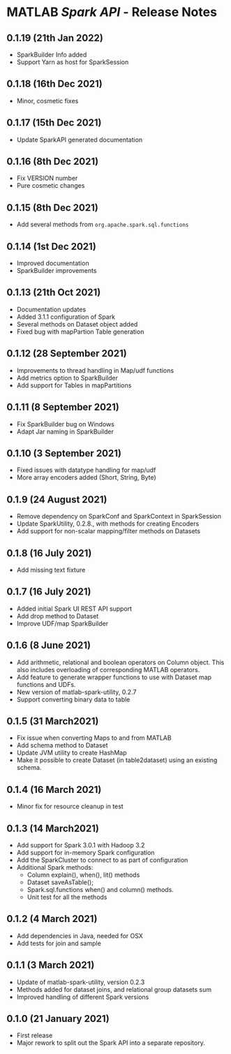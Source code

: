 #  MATLAB *Spark API* - Release Notes

## 0.1.19 (21th Jan 2022)
* SparkBuilder Info added
* Support Yarn as host for SparkSession

## 0.1.18 (16th Dec 2021)
* Minor, cosmetic fixes

## 0.1.17 (15th Dec 2021)
* Update SparkAPI generated documentation

## 0.1.16 (8th Dec 2021)
* Fix VERSION number
* Pure cosmetic changes

## 0.1.15 (8th Dec 2021)
* Add several methods from `org.apache.spark.sql.functions`

## 0.1.14 (1st Dec 2021)
* Improved documentation
* SparkBuilder improvements

## 0.1.13 (21th Oct 2021)
* Documentation updates
* Added 3.1.1 configuration of Spark
* Several methods on Dataset object added
* Fixed bug with mapPartion Table generation

## 0.1.12 (28 September 2021)
* Improvements to thread handling in Map/udf functions
* Add metrics option to SparkBuilder
* Add support for Tables in mapPartitions

## 0.1.11 (8 September 2021)
* Fix SparkBuilder bug on Windows
* Adapt Jar naming in SparkBuilder

## 0.1.10 (3 September 2021)
* Fixed issues with datatype handling for map/udf
* More array encoders added (Short, String, Byte)

## 0.1.9 (24 August 2021)
* Remove dependency on SparkConf and SparkContext in SparkSession
* Update SparkUtility, 0.2.8., with methods for creating Encoders
* Add support for non-scalar mapping/filter methods on Datasets

## 0.1.8 (16 July 2021)
* Add missing text fixture

## 0.1.7 (16 July 2021)
* Added initial Spark UI REST API support
* Add drop method to Dataset
* Improve UDF/map SparkBuilder

## 0.1.6 (8 June 2021)
* Add arithmetic, relational and boolean operators on Column object.
  This also includes overloading of corresponding MATLAB operators.
* Add feature to generate wrapper functions to use with Dataset map
  functions and UDFs.
* New version of matlab-spark-utility, 0.2.7
* Support converting binary data to table

## 0.1.5 (31 March2021)
* Fix issue when converting Maps to and from MATLAB
* Add schema method to Dataset
* Update JVM utility to create HashMap
* Make it possible to create Dataset (in table2dataset) using an existing schema.

## 0.1.4 (16 March 2021)
* Minor fix for resource cleanup in test

## 0.1.3 (14 March2021)
* Add support for Spark 3.0.1 with Hadoop 3.2
* Add support for in-memory Spark configuration
* Add the SparkCluster to connect to as part of configuration
* Additional Spark methods: 
  * Column explain(), when(), lit() methods
  * Dataset saveAsTable(); 
  * Spark.sql.functions when() and column() methods.
  * Unit test for all the methods

## 0.1.2 (4 March 2021)
* Add dependencies in Java, needed for OSX
* Add tests for join and sample

## 0.1.1 (3 March 2021)
* Update of matlab-spark-utility, version 0.2.3
* Methods added for dataset joins, and relational group datasets sum
* Improved handling of different Spark versions

## 0.1.0 (21 January 2021)
* First release
* Major rework to split out the Spark API into a separate repository.

[//]: #  (Copyright 2020-2021 The MathWorks, Inc.)
